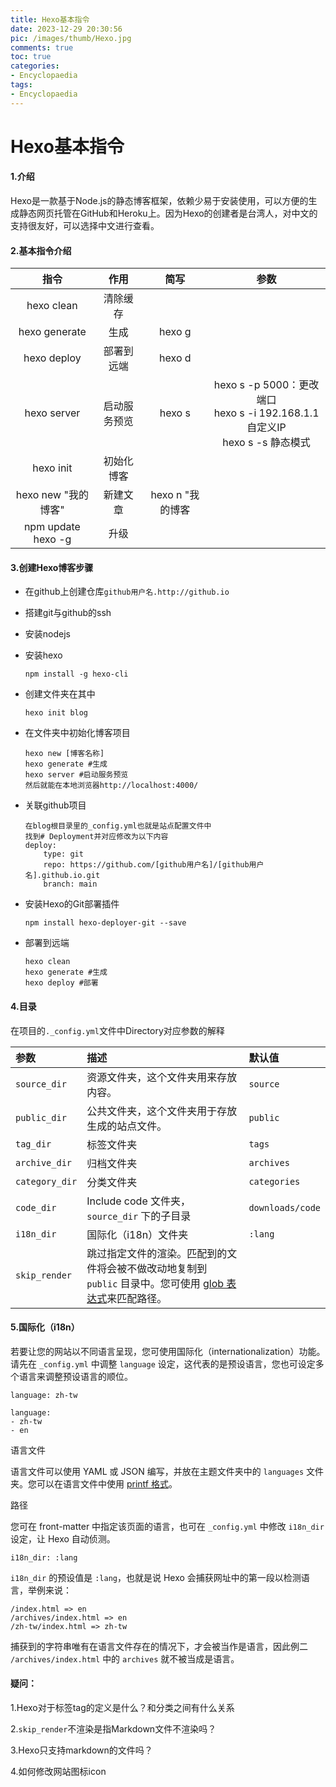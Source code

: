 ```yaml
---
title: Hexo基本指令
date: 2023-12-29 20:30:56
pic: /images/thumb/Hexo.jpg
comments: true
toc: true
categories:
- Encyclopaedia
tags:
- Encyclopaedia
---
```

# Hexo基本指令

#### 1.介绍

Hexo是一款基于Node.js的静态博客框架，依赖少易于安装使用，可以方便的生成静态网页托管在GitHub和Heroku上。因为Hexo的创建者是台湾人，对中文的支持很友好，可以选择中文进行查看。


#### 2.基本指令介绍

|        指令         |     作用     |       简写       |                             参数                             |
| :-----------------: | :----------: | :--------------: | :----------------------------------------------------------: |
|     hexo clean      |   清除缓存   |                  |                                                              |
|    hexo generate    |     生成     |      hexo g      |                                                              |
|     hexo deploy     |  部署到远端  |      hexo d      |                                                              |
|     hexo server     | 启动服务预览 |      hexo s      | hexo s -p 5000：更改端口<br />hexo s -i 192.168.1.1自定义IP<br />hexo s -s 静态模式 |
|      hexo init      |  初始化博客  |                  |                                                              |
| hexo new "我的博客" |   新建文章   | hexo n "我的博客 |                                                              |
| npm update hexo -g  |     升级     |                  |                                                              |


#### 3.创建Hexo博客步骤

- 在github上创建仓库`github用户名.http://github.io`

- 搭建git与github的ssh

- 安装nodejs

- 安装hexo

  ```
  npm install -g hexo-cli 
  ```

- 创建文件夹在其中

  ```
  hexo init blog
  ```

- 在文件夹中初始化博客项目

  ```
  hexo new [博客名称]
  hexo generate #生成
  hexo server #启动服务预览
  然后就能在本地浏览器http://localhost:4000/
  ```

- 关联github项目

  ```
  在blog根目录里的_config.yml也就是站点配置文件中
  找到# Deployment并对应修改为以下内容
  deploy:
      type: git
      repo: https://github.com/[github用户名]/[github用户名].github.io.git
      branch: main
  ```

- 安装Hexo的Git部署插件

  ```
  npm install hexo-deployer-git --save
  ```

- 部署到远端

  ```
  hexo clean 
  hexo generate #生成
  hexo deploy #部署
  ```

#### 4.目录

在项目的`._config.yml`文件中Directory对应参数的解释

| 参数           | 描述                                                         | 默认值           |
| :------------- | :----------------------------------------------------------- | :--------------- |
| `source_dir`   | 资源文件夹，这个文件夹用来存放内容。                         | `source`         |
| `public_dir`   | 公共文件夹，这个文件夹用于存放生成的站点文件。               | `public`         |
| `tag_dir`      | 标签文件夹                                                   | `tags`           |
| `archive_dir`  | 归档文件夹                                                   | `archives`       |
| `category_dir` | 分类文件夹                                                   | `categories`     |
| `code_dir`     | Include code 文件夹，`source_dir` 下的子目录                 | `downloads/code` |
| `i18n_dir`     | 国际化（i18n）文件夹                                         | `:lang`          |
| `skip_render`  | 跳过指定文件的渲染。匹配到的文件将会被不做改动地复制到 `public` 目录中。您可使用 [glob 表达式](https://github.com/micromatch/micromatch#extended-globbing)来匹配路径。 |                  |

#### 5.国际化（i18n）

若要让您的网站以不同语言呈现，您可使用国际化（internationalization）功能。请先在 `_config.yml` 中调整 `language` 设定，这代表的是预设语言，您也可设定多个语言来调整预设语言的顺位。

```
language: zh-tw

language: 
- zh-tw
- en
```

语言文件

语言文件可以使用 YAML 或 JSON 编写，并放在主题文件夹中的 `languages` 文件夹。您可以在语言文件中使用 [printf 格式](https://github.com/alexei/sprintf.js)。

路径

您可在 front-matter 中指定该页面的语言，也可在 `_config.yml` 中修改 `i18n_dir` 设定，让 Hexo 自动侦测。

```
i18n_dir: :lang
```

`i18n_dir` 的预设值是 `:lang`，也就是说 Hexo 会捕获网址中的第一段以检测语言，举例来说：

```
/index.html => en
/archives/index.html => en
/zh-tw/index.html => zh-tw
```

捕获到的字符串唯有在语言文件存在的情况下，才会被当作是语言，因此例二 `/archives/index.html` 中的 `archives` 就不被当成是语言。



#### 疑问：

1.Hexo对于标签tag的定义是什么？和分类之间有什么关系

2.`skip_render`不渲染是指Markdown文件不渲染吗？

3.Hexo只支持markdown的文件吗？

4.如何修改网站图标icon